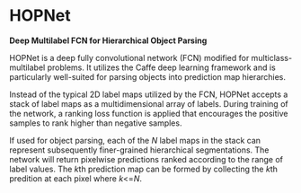 # HOPNet
<strong>Deep Multilabel FCN for Hierarchical Object Parsing</strong>

HOPNet is a deep fully convolutional network (FCN) modified for multiclass-multilabel problems. It utilizes the Caffe deep learning framework and is particularly well-suited for parsing objects into prediction map hierarchies.   

Instead of the typical 2D label maps utilized by the FCN, HOPNet accepts a stack of label maps as a multidimensional array of labels. During training of the network, a ranking loss function is applied that encourages the positive samples to rank higher than negative samples. 

If used for object parsing, each of the <i>N</i> label maps in the stack can represent subsequently finer-grained hierarchical segmentations. The network will return pixelwise predictions ranked according to the range of label values. The <i>k</i>th prediction map can be formed by collecting the <i>k</i>th predition at each pixel where <i>k</i><=<i>N</i>.
